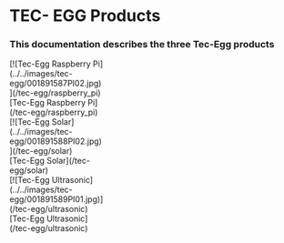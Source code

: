 # TEC- EGG Products

### This documentation describes the three Tec-Egg products

<div markdown="span" class="float-container text-center">
  <div markdown="span" class="pull-left slight-padding" style="width: 33%">
    [![Tec-Egg Raspberry Pi](../../images/tec-egg/001891587PI02.jpg)](/tec-egg/raspberry_pi)
    <br>
    [Tec-Egg Raspberry Pi](/tec-egg/raspberry_pi)
  </div>
  <div markdown="span" class="pull-left slight-padding" style="width: 33%">
    [![Tec-Egg Solar](../../images/tec-egg/001891588PI02.jpg)](/tec-egg/solar)
    <br>
    [Tec-Egg Solar](/tec-egg/solar)
  </div>
  <div markdown="span" class="pull-left slight-padding" style="width: 33%">
    [![Tec-Egg Ultrasonic](../../images/tec-egg/001891589PI01.jpg)](/tec-egg/ultrasonic)
    <br>
    [Tec-Egg Ultrasonic](/tec-egg/ultrasonic)
  </div>
</div>


